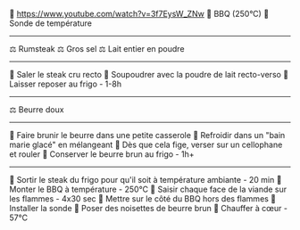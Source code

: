 🔗 https://www.youtube.com/watch?v=3f7EysW_ZNw
🔪 BBQ (250°C)
🔪 Sonde de température
***
⚖️ Rumsteak
⚖️ Gros sel
⚖️ Lait entier en poudre
***
🔧 Saler le steak cru recto
🔧 Soupoudrer avec la poudre de lait recto-verso
🔧 Laisser reposer au frigo - 1-8h
***
⚖️ Beurre doux
***
🔧 Faire brunir le beurre dans une petite casserole
🔧 Refroidir dans un "bain marie glacé" en mélangeant
🔧 Dès que cela fige, verser sur un cellophane et rouler
🔧 Conserver le beurre brun au frigo - 1h+
***
🔧 Sortir le steak du frigo pour qu'il soit à température ambiante - 20 min
🔧 Monter le BBQ à température - 250°C
🔧 Saisir chaque face de la viande sur les flammes - 4x30 sec
🔧 Mettre sur le côté du BBQ hors des flammes
🔧 Installer la sonde
🔧 Poser des noisettes de beurre brun
🔧 Chauffer à cœur - 57°C
